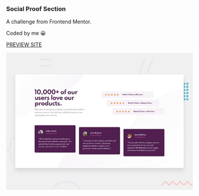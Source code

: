 ### Social Proof Section

A challenge from Frontend Mentor.

Coded by me 😀

[PREVIEW SITE](https://cyanlvsn.github.io/frontendmentor-social-proof-section/)

![Preview](images/desktop-preview.jpg)
